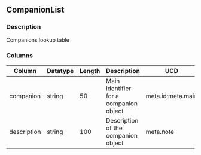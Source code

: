 ## CompanionList
### Description
Companions lookup table
### Columns
| Column | Datatype | Length | Description | UCD | Nullable |
| --- | --- | --- | --- | --- | --- |
| companion | string | 50 | Main identifier for a companion object | meta.id;meta.main | False |
| description | string | 100 | Description of the companion object | meta.note | True |

